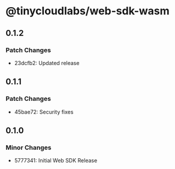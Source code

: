 # @tinycloudlabs/web-sdk-wasm

## 0.1.2

### Patch Changes

- 23dcfb2: Updated release

## 0.1.1

### Patch Changes

- 45bae72: Security fixes

## 0.1.0

### Minor Changes

- 5777341: Initial Web SDK Release
